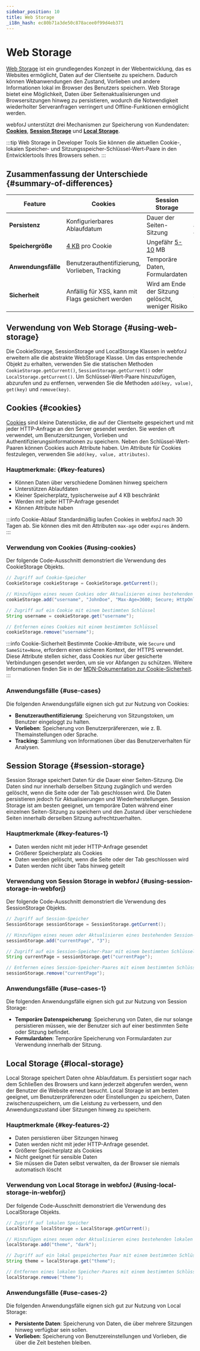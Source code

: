 ```yaml
---
sidebar_position: 10
title: Web Storage
_i18n_hash: ec80b71a3de50c878acee0f99d4eb371
---
```

<!-- vale off -->
# Web Storage <DocChip chip='since' label='23.06' />
<!-- vale on -->

[Web Storage](https://developer.mozilla.org/en-US/docs/Web/API/Web_Storage_API) ist ein grundlegendes Konzept in der Webentwicklung, das es Websites ermöglicht, Daten auf der Clientseite zu speichern. Dadurch können Webanwendungen den Zustand, Vorlieben und andere Informationen lokal im Browser des Benutzers speichern. Web Storage bietet eine Möglichkeit, Daten über Seitenaktualisierungen und Browsersitzungen hinweg zu persistieren, wodurch die Notwendigkeit wiederholter Serveranfragen verringert und Offline-Funktionen ermöglicht werden.

webforJ unterstützt drei Mechanismen zur Speicherung von Kundendaten: [**Cookies**](#cookies), [**Session Storage**](#session-storage) und [**Local Storage**](#local-storage).

:::tip Web Storage in Developer Tools
Sie können die aktuellen Cookie-, lokalen Speicher- und Sitzungsspeicher-Schlüssel-Wert-Paare in den Entwicklertools Ihres Browsers sehen.
:::

## Zusammenfassung der Unterschiede {#summary-of-differences}
| Feature            | Cookies                                      | Session Storage                          | Local Storage                            |
|--------------------|----------------------------------------------|------------------------------------------|------------------------------------------|
| **Persistenz**     | Konfigurierbares Ablaufdatum                | Dauer der Seiten-Sitzung                 | Persistiert, bis ausdrücklich gelöscht   |
| **Speichergröße**  | [4 KB](https://en.wikipedia.org/wiki/HTTP_cookie#Implementation) pro Cookie                             | Ungefähr [5-10](https://en.wikipedia.org/wiki/Web_storage#Storage_size) MB                           | Ungefähr [5-10](https://en.wikipedia.org/wiki/Web_storage#Storage_size) MB                           |
| **Anwendungsfälle**| Benutzerauthentifizierung, Vorlieben, Tracking   | Temporäre Daten, Formulardaten          | Persistente Einstellungen, Benutzerpräferenzen    |
| **Sicherheit**     | Anfällig für XSS, kann mit Flags gesichert werden | Wird am Ende der Sitzung gelöscht, weniger Risiko        | Über JavaScript zugänglich, potenzielles Risiko|

## Verwendung von Web Storage {#using-web-storage}
Die <JavadocLink type="foundation" location="com/webforj/webstorage/CookieStorage" code='true'>CookieStorage</JavadocLink>, <JavadocLink type="foundation" location="com/webforj/webstorage/SessionStorage" code='true'>SessionStorage</JavadocLink> und <JavadocLink type="foundation" location="com/webforj/webstorage/LocalStorage" code='true'>LocalStorage</JavadocLink> Klassen in webforJ erweitern alle die abstrakte <JavadocLink type="foundation" location="com/webforj/webstorage/WebStorage" code='true'>WebStorage</JavadocLink> Klasse. Um das entsprechende Objekt zu erhalten, verwenden Sie die statischen Methoden `CookieStorage.getCurrent()`,  `SessionStorage.getCurrent()` oder `LocalStorage.getCurrent()`. Um Schlüssel-Wert-Paare hinzuzufügen, abzurufen und zu entfernen, verwenden Sie die Methoden `add(key, value)`, `get(key)` und `remove(key)`.

## Cookies {#cookies}
[Cookies](https://developer.mozilla.org/en-US/docs/Web/HTTP/Cookies) sind kleine Datenstücke, die auf der Clientseite gespeichert und mit jeder HTTP-Anfrage an den Server gesendet werden. Sie werden oft verwendet, um Benutzersitzungen, Vorlieben und Authentifizierungsinformationen zu speichern. Neben den Schlüssel-Wert-Paaren können Cookies auch Attribute haben. Um Attribute für Cookies festzulegen, verwenden Sie `add(key, value, attributes)`.

### Hauptmerkmale: {#key-features}
- Können Daten über verschiedene Domänen hinweg speichern
- Unterstützen Ablaufdaten
- Kleiner Speicherplatz, typischerweise auf 4 KB beschränkt
- Werden mit jeder HTTP-Anfrage gesendet
- Können Attribute haben

:::info Cookie-Ablauf
Standardmäßig laufen Cookies in webforJ nach 30 Tagen ab. Sie können dies mit den Attributen `max-age` oder `expires` ändern.
:::

### Verwendung von Cookies {#using-cookies}

Der folgende Code-Ausschnitt demonstriert die Verwendung des <JavadocLink type="foundation" location="com/webforj/webstorage/CookieStorage" code='true'>CookieStorage</JavadocLink> Objekts.

```java
// Zugriff auf Cookie-Speicher
CookieStorage cookieStorage = CookieStorage.getCurrent();

// Hinzufügen eines neuen Cookies oder Aktualisieren eines bestehenden Cookies
cookieStorage.add("username", "JohnDoe", "Max-Age=3600; Secure; HttpOnly");

// Zugriff auf ein Cookie mit einem bestimmten Schlüssel
String username = cookieStorage.get("username");

// Entfernen eines Cookies mit einem bestimmten Schlüssel
cookieStorage.remove("username");
```
:::info Cookie-Sicherheit
Bestimmte Cookie-Attribute, wie `Secure` und `SameSite=None`, erfordern einen sicheren Kontext, der HTTPS verwendet. Diese Attribute stellen sicher, dass Cookies nur über gesicherte Verbindungen gesendet werden, um sie vor Abfangen zu schützen. Weitere Informationen finden Sie in der [MDN-Dokumentation zur Cookie-Sicherheit](https://developer.mozilla.org/en-US/docs/Web/HTTP/Cookies#security).
:::

### Anwendungsfälle {#use-cases}
Die folgenden Anwendungsfälle eignen sich gut zur Nutzung von Cookies:

- **Benutzerauthentifizierung**: Speicherung von Sitzungstoken, um Benutzer eingeloggt zu halten.
- **Vorlieben**: Speicherung von Benutzerpräferenzen, wie z. B. Themainstellungen oder Sprache.
- **Tracking**: Sammlung von Informationen über das Benutzerverhalten für Analysen.


## Session Storage {#session-storage}
Session Storage speichert Daten für die Dauer einer Seiten-Sitzung. Die Daten sind nur innerhalb derselben Sitzung zugänglich und werden gelöscht, wenn die Seite oder der Tab geschlossen wird. Die Daten persistieren jedoch für Aktualisierungen und Wiederherstellungen. Session Storage ist am besten geeignet, um temporäre Daten während einer einzelnen Seiten-Sitzung zu speichern und den Zustand über verschiedene Seiten innerhalb derselben Sitzung aufrechtzuerhalten.

### Hauptmerkmale {#key-features-1}
- Daten werden nicht mit jeder HTTP-Anfrage gesendet
- Größerer Speicherplatz als Cookies
- Daten werden gelöscht, wenn die Seite oder der Tab geschlossen wird
- Daten werden nicht über Tabs hinweg geteilt

### Verwendung von Session Storage in webforJ {#using-session-storage-in-webforj}

Der folgende Code-Ausschnitt demonstriert die Verwendung des <JavadocLink type="foundation" location="com/webforj/webstorage/SessionStorage" code='true'>SessionStorage</JavadocLink> Objekts.

```java
// Zugriff auf Session-Speicher
SessionStorage sessionStorage = SessionStorage.getCurrent();

// Hinzufügen eines neuen oder Aktualisieren eines bestehenden Session-Speicher-Paares
sessionStorage.add("currentPage", "3");

// Zugriff auf ein Session-Speicher-Paar mit einem bestimmten Schlüssel
String currentPage = sessionStorage.get("currentPage");

// Entfernen eines Session-Speicher-Paares mit einem bestimmten Schlüssel
sessionStorage.remove("currentPage");
```

### Anwendungsfälle {#use-cases-1}
Die folgenden Anwendungsfälle eignen sich gut zur Nutzung von Session Storage:

- **Temporäre Datenspeicherung**: Speicherung von Daten, die nur solange persistieren müssen, wie der Benutzer sich auf einer bestimmten Seite oder Sitzung befindet.
- **Formulardaten**: Temporäre Speicherung von Formulardaten zur Verwendung innerhalb der Sitzung.

## Local Storage {#local-storage}
Local Storage speichert Daten ohne Ablaufdatum. Es persistiert sogar nach dem Schließen des Browsers und kann jederzeit abgerufen werden, wenn der Benutzer die Website erneut besucht. Local Storage ist am besten geeignet, um Benutzerpräferenzen oder Einstellungen zu speichern, Daten zwischenzuspeichern, um die Leistung zu verbessern, und den Anwendungszustand über Sitzungen hinweg zu speichern.

### Hauptmerkmale {#key-features-2}

- Daten persistieren über Sitzungen hinweg
- Daten werden nicht mit jeder HTTP-Anfrage gesendet.
- Größerer Speicherplatz als Cookies
- Nicht geeignet für sensible Daten
- Sie müssen die Daten selbst verwalten, da der Browser sie niemals automatisch löscht

### Verwendung von Local Storage in webforJ {#using-local-storage-in-webforj}

Der folgende Code-Ausschnitt demonstriert die Verwendung des <JavadocLink type="foundation" location="com/webforj/webstorage/LocalStorage" code='true'>LocalStorage</JavadocLink> Objekts.

```java
// Zugriff auf lokalen Speicher
LocalStorage localStorage = LocalStorage.getCurrent();

// Hinzufügen eines neuen oder Aktualisieren eines bestehenden lokalen Speicher-Paares
localStorage.add("theme", "dark");

// Zugriff auf ein lokal gespeichertes Paar mit einem bestimmten Schlüssel
String theme = localStorage.get("theme");

// Entfernen eines lokalen Speicher-Paares mit einem bestimmten Schlüssel
localStorage.remove("theme");
```

### Anwendungsfälle {#use-cases-2}
Die folgenden Anwendungsfälle eignen sich gut zur Nutzung von Local Storage:

- **Persistente Daten**: Speicherung von Daten, die über mehrere Sitzungen hinweg verfügbar sein sollen.
- **Vorlieben**: Speicherung von Benutzereinstellungen und Vorlieben, die über die Zeit bestehen bleiben.
